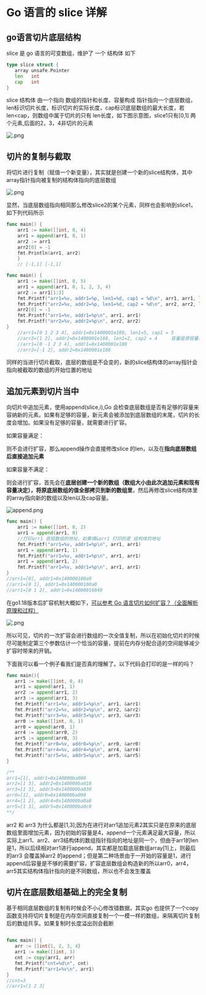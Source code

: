 # Go 语言的 slice 详解

## go语言切片底层结构

slice 是 go 语言的可变数组，维护了 一个 结构体 如下

```go
type slice struct {
   array unsafe.Pointer
   len   int
   cap   int
}
```

slice 结构体 由一个指向 数组的指针和长度、容量构成 指针指向一个底层数组，len标识切片长度，标识切片的实际长度，cap标识底层数组的最大长度，若len\<cap，则数组中属于切片的只有 len长度，如下图示意图，slice1只有\[0,1] 两个元素,后面的2，3，4非切片的元素

![.png](https://s2.loli.net/2025/10/31/XJlK4W3dNo95zPM.png)

## 切片的复制与截取

将切片进行复制（赋值一个新变量），其实就是创建一个新的slice结构体，其中array指针指向被复制的结构体指向的底层数组

![.png](https://s2.loli.net/2025/10/31/imWnsAthq5NO8wD.png)

显然，当底层数组指向相同那么修改slice2的某个元素，同样也会影响到slice1，如下列代码所示

```go
func main() {
    arr1 := make([]int, 0, 4)
	arr1 = append(arr1, 0, 1)
	arr2 := arr1
	arr2[0] = -1
	fmt.Println(arr1, arr2)
	}
    // [-1,1] [-1,1]
```

```go
func main() {
	arr1 := make([]int, 0, 5)
	arr1 = append(arr1, 0, 1, 2, 3, 4)
	arr2 := arr1[1:3]
	fmt.Printf("arr1=%v, addr1=%p, len1=%d, cap1 = %d\n", arr1, arr1, len(arr1), cap(arr1))
	fmt.Printf("arr2=%v, addr2=%p, len1=%d, cap2 = %d\n", arr2, arr2, len(arr2), cap(arr2))
	arr2[0] = -1
	fmt.Printf("arr1=%v, addr1=%p\n", arr1, arr1)
	fmt.Printf("arr2=%v, addr2=%p\n", arr2, arr2)
}
	//arr1=[0 1 2 3 4], addr1=0x1400001e180, len1=5, cap1 = 5
	//arr2=[1 2], addr2=0x1400001e188, len1=2, cap2 = 4     容量是原容量减去被截取的元素数量
	//arr1=[0 -1 2 3 4], addr1=0x1400001e180
	//arr2=[-1 2], addr2=0x1400001e188
```

同样的当进行切片截取，底层的数组是不会变的，新的slice结构体的array指针会指向被截取的数组的开始位置的地址

## 追加元素到切片当中

向切片中追加元素，使用append(slice,i),Go 会检查底层数组是否有足够的容量来容纳新的元素。如果有足够的容量，新元素会被添加到底层数组的末尾，切片的长度会增加。如果没有足够的容量，就需要进行扩容。

如果容量满足：

则不会进行扩容，那么append操作会直接修改slice 的len，以及在**指向底层数组后直接追加元素**

如果容量不满足：

则会进行扩容，首先会在**底层创建一个新的数组（数组大小由此次追加元素和现有容量决定），将原底层数组的值全部拷贝到新的数组里**，然后再修改slice结构体里的array指向新的数组以及len以及cap容量。

![append.png](https://s2.loli.net/2025/11/01/EQBuadUwzWcjGtO.png)

```go
func main() {
	arr1 := make([]int, 0, 2)
	arr1 = append(arr1, 0)
	//打印arr1 底层数组的地址，如果填&arr1 打印的是 结构体的地址
	fmt.Printf("arr1=%v, addr1=%p\n", arr1, arr1)
	arr1 = append(arr1, 1)
	fmt.Printf("arr1=%v, addr1=%p\n", arr1, arr1)
	arr1 = append(arr1, 2)
	fmt.Printf("arr1=%v, addr1=%p\n", arr1, arr1)
}
//arr1=[0], addr1=0x140000100a0
//arr1=[0 1], addr1=0x140000100a0
//arr1=[0 1 2], addr1=0x14000016040
```

在go1.18版本后扩容机制大概如下，[可以参考 Go 语言切片如何扩容？（全面解析原理和过程）](https://developer.aliyun.com/article/1509760)

![.png](https://ucc.alicdn.com/pic/developer-ecology/wrp43id6ygvkg_dbbb7a08cd394e32b906dbccc8e81997.png?x-oss-process=image%2Fresize%2Cw_1400%2Cm_lfit%2Fformat%2Cwebp)

所以可见，切片的一次扩容会进行数组的一次全值复制，所以在初始化切片的时候尽可能制定第三个参数估计一个恰当的容量，提前在内存分配合适的空间能够减少扩容时带来的开销。

下面我可以看一个例子看我们是否真的理解了。以下代码会打印的是一样的吗？

```go
func main(){
   arr1 := make([]int, 0, 4)
   arr1 = append(arr1, 1)
   arr2 := append(arr1, 2)
   arr3 := append(arr1, 3)
   fmt.Printf("arr1=%v, addr1=%p\n", arr1, &arr1)
   fmt.Printf("arr2=%v, addr2=%p\n", arr2, &arr2)
   fmt.Printf("arr3=%v, addr3=%p\n", arr3, &arr3)
   arr0 := make([]int, 0, 1)
   arr0 = append(arr0, 1)
   arr4 := append(arr0, 2)
   arr5 := append(arr0, 3)
   fmt.Printf("arr0=%v, addr0=%p\n", arr0, &arr0)
   fmt.Printf("arr4=%v, addr4=%p\n", arr4, &arr4)
   fmt.Printf("arr5=%v, addr5=%p\n", arr5, &arr5)
}

/**
arr1=[1], addr1=0x140000ba000
arr2=[1 3], addr2=0x140000ba018
arr3=[1 3], addr3=0x140000ba030
arr0=[1], addr0=0x140000ba090
arr4=[1 2], addr4=0x140000ba0a8
arr5=[1 3], addr5=0x140000ba0c0
**/
```
arr2 和 arr3 为什么都是[1,3];因为在进行对arr1追加元素2其实只是在原来的底层数组里面增加元素，因为初始的容量是4，append一个元素满足最大容量，所以实际上arr1、arr2、arr3结构体的数组指针指向的地址是同一个，但由于arr1的len是1，所以后续相对arr1进行append，其实都是加载底层数组array[1]上，则最后的arr3 会覆盖掉arr2 的append；但是第二种场景由于一开始的容量是1，进行append后容量是不够的需要扩容，扩容底层数组会构造新的所以arr0，arr4，arr5其实结构体指针指向的是不同数组，所以也不会发生覆盖

## 切片在底层数组基础上的完全复制
基于相同底层数组的复制有时候会不小心修改错数据，其实go 也提供了一个copy函数支持将切片复制是在内存空间直接复制一个一模一样的数组，来隔离切片复制后的数组共享。如果复制时长度溢出则会截断

```go

func main() {
   arr := []int{1, 2, 3, 4}
   arr1 := make([]int, 3)
   cnt := copy(arr1, arr)
   fmt.Printf("cnt=%d\n", cnt)
   fmt.Printf("arr1=%v\n", arr1)
}
//cnt=3
//arr1=[1 2 3]
```

